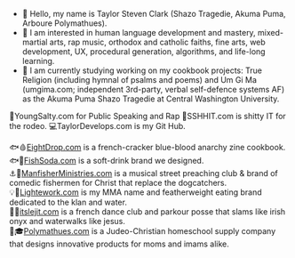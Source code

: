 - 👋 Hello, my name is Taylor Steven Clark (Shazo Tragedie, Akuma Puma, Arboure Polymathues).
- 👀 I am interested in human language development and mastery, mixed-martial arts, rap music, orthodox and catholic faiths, fine arts, web development, UX, procedural generation, algorithms, and life-long learning.
- 🌱 I am currently studying working on my cookbook projects: True Religion (including hymnal of psalms and poems) and Um Gi Ma (umgima.com; independent 3rd-party, verbal self-defence systems AF) as the Akuma Puma Shazo Tragedie at Central Washington University.

🧂YoungSalty.com for Public Speaking and Rap
💩SSHHIT.com is shitty IT for the rodeo.
💻TaylorDevelops.com is my Git Hub.

🐟🩸<u>EightDrop.com</u> is a french-cracker blue-blood anarchy zine cookbook.<br />
🐟🥤<u>FishSoda.com</u> is a soft-drink brand we designed.<br />
⚓🔱<u>ManfisherMinistries.com</u> is a musical street preaching club & brand of comedic fishermen for Christ that replace the dogcatchers.<br />
💡💸<u>Lightework.com</u> is my MMA name and featherweight eating brand dedicated to the klan and water.<br />
👶🐤<u>itslejit.com</u> is a french dance club and parkour posse that slams like irish onyx and waterwalks like jesus.<br />
🤟🎓<u>Polymathues.com</u> is a Judeo-Christian homeschool supply company that designs innovative products for moms and imams alike.<br />
